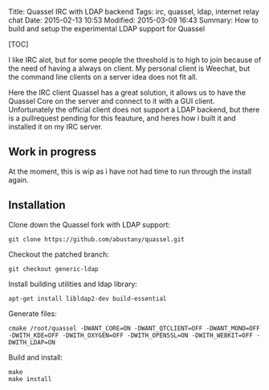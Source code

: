 Title: Quassel IRC with LDAP backend
Tags: irc, quassel, ldap, internet relay chat
Date: 2015-02-13 10:53
Modified: 2015-03-09 16:43
Summary: How to build and setup the experimental LDAP support for Quassel

[TOC]

I like IRC alot, but for some people the threshold is to high to join because of the need of having a always on client. My personal client is Weechat, but the command line clients on a server idea does not fit all.

Here the IRC client Quassel has a great solution, it allows us to have the Quassel Core on the server and connect to it with a GUI client. Unfortunately the official client does not support a LDAP backend, but there is a pullrequest pending for this feauture, and heres how i built it and installed it on my IRC server.

## Work in progress
At the moment, this is wip as i have not had time to run through the install again.

## Installation

Clone down the Quassel fork with LDAP support:

    git clone https://github.com/abustany/quassel.git

Checkout the patched branch:

    git checkout generic-ldap

Install building utilities and ldap library:

    apt-get install libldap2-dev build-essential

Generate files:

    cmake /root/quassel -DWANT_CORE=ON -DWANT_QTCLIENT=OFF -DWANT_MONO=OFF -DWITH_KDE=OFF -DWITH_OXYGEN=OFF -DWITH_OPENSSL=ON -DWITH_WEBKIT=OFF -DWITH_LDAP=ON

Build and install:

    make
    make install
